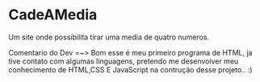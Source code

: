 # CadeAMedia
Um site onde possibilita tirar uma media de quatro numeros.

Comentario do Dev =~>
 Bom esse é meu primeiro programa de HTML, ja tive contato com algumas linguagens, pretendo me desenvolver meu conhecimento de HTML,CSS E JavaScript na contrução desse projeto.. :)

